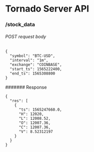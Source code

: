 # Tornado Server API
### /stock_data

###### POST request body
```
{
  "symbol": "BTC-USD",
  "interval": "1m",
  "exchange": "COINBASE",
  "start_ts": 1565222400,
  "end_ts": 1565308800
}
```
####### Response
```
{
  "res": [
    {
      "ts": 1565247660.0,
      "H": 12020,
      "L": 12008.52,
      "O": 12007.36,
      "C": 12007.36,
      "V": 8.52312197
    }
  }
}
```
